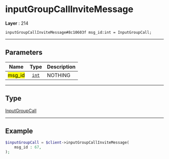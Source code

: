 # inputGroupCallInviteMessage

**Layer** : 214

```tl
inputGroupCallInviteMessage#8c10603f msg_id:int = InputGroupCall;
```

---

## Parameters

| Name | Type | Description |
| :---: | :---: | :--- |
| <mark>msg_id</mark> | [`int`](type/int) | NOTHING |

---

## Type

[InputGroupCall](type/InputGroupCall)

---

## Example

```php
$inputGroupCall = $client->inputGroupCallInviteMessage(
	msg_id : 67,
);
```
